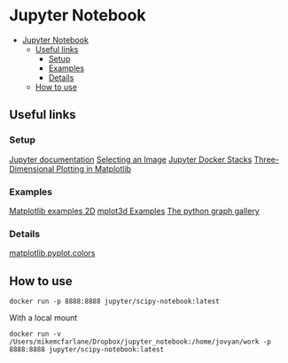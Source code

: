 # Jupyter Notebook

- [Jupyter Notebook](#jupyter-notebook)
  - [Useful links](#useful-links)
    - [Setup](#setup)
    - [Examples](#examples)
    - [Details](#details)
  - [How to use](#how-to-use)

## Useful links

### Setup

[Jupyter documentation](https://jupyter.org/documentation)
[Selecting an Image](https://jupyter-docker-stacks.readthedocs.io/en/latest/using/selecting.html#core-stacks)
[Jupyter Docker Stacks](https://jupyter-docker-stacks.readthedocs.io/en/latest/index.html)
[Three-Dimensional Plotting in Matplotlib](https://jakevdp.github.io/PythonDataScienceHandbook/04.12-three-dimensional-plotting.html)

### Examples

[Matplotlib examples 2D](https://matplotlib.org/3.1.0/gallery/index.html)
[mplot3d Examples](https://matplotlib.org/2.0.0/examples/mplot3d/index.html)
[The python graph gallery](http://python-graph-gallery.com/barplot/)


### Details

[matplotlib.pyplot.colors](https://matplotlib.org/api/_as_gen/matplotlib.pyplot.colors.html)

## How to use

```
docker run -p 8888:8888 jupyter/scipy-notebook:latest
```

With a local mount

```
docker run -v /Users/mikemcfarlane/Dropbox/jupyter_notebook:/home/jovyan/work -p 8888:8888 jupyter/scipy-notebook:latest
```